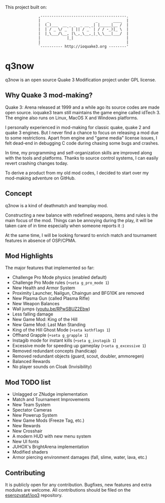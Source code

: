 This project built on:

                   ,---------------------------------------.
                   |   _                     _       ____  |
                   |  (_)___  __ _ _  _ __ _| |_____|__ /  |
                   |  | / _ \/ _` | || / _` | / / -_)|_ \  |
                   |  |_\___/\__, |\_,_\__,_|_\_\___|___/  |
                   |            |_|                        |
                   |                                       |
                   `---------- http://ioquake3.org --------'

# q3now
q3now is an open source Quake 3 Modification project under GPL license.

## Why Quake 3 mod-making?
Quake 3: Arena released at 1999 and a while ago its source codes are made open source.
ioquake3 team still maintains the game engine called idTech 3. The engine also runs on
Linux, MacOS X and Windows platforms.

I personally experienced in mod-making for classic quake, quake 2 and quake 3 engines.
But I never find a chance to focus on releasing a mod due to some restrictions. Apart
from engine and "game media" license issues, I felt dead-end in debugging C code during
chasing some bugs and crashes.

In time, my programming and self-organization skills are improved along with the tools
and platforms. Thanks to source control systems, I can easily revert crashing changes
today.

To derive a product from my old mod codes, I decided to start over my mod-making
adventure on GitHub.

## Concept
q3now is a kind of deathmatch and teamplay mod.

Constructing a new balance with redefined weapons, items and rules is the main focus
of the mod. Things can be annoying during the play, it will be taken care of in time
especially when someone reports it :)

At the same time, I will be looking forward to enrich match and tournament features
in absence of OSP/CPMA.

## Mod Highlights
The major features that implemented so far:
- Challenge Pro Mode physics (enabled default)
- Challenge Pro Mode rules (`+seta g_pro_mode 1`)
- New Health and Armor System
- Proximity Launcher, Nailgun, Chaingun and BFG10K are removed
- New Plasma Gun (called Plasma Rifle)
- New Weapon Balances
- Wall jumps ([youtu.be/RPwSBUZ2Ebw](//youtu.be/RPwSBUZ2Ebw))
- Less falling damage
- New Game Mod: King of the Hill
- New Game Mod: Last Man Standing
- King of the Hill Ghost Mode (`+seta kothflags 1`)
- Offhand Grapple (`+seta g_grapple 1`)
- Instagib mode for instant kills (`+seta g_instagib 1`)
- Excessive mode for speeding up gameplay (`+seta g_excessive 1`)
- Removed redundant concepts (handicap)
- Removed redundant objects (guard, scout, doubler, ammoregen)
- Balanced Rewards
- No player sounds on Cloak (Invisibility)

## Mod TODO list
- Unlagged or ZNudge implementation
- Match and Tournament Improvements
- New Team System
- Spectator Cameras
- New Powerup System
- New Game Mods (Freeze Tag, etc.)
- New Rewards
- New Crosshair
- A modern HUD with new menu system
- New UI fonts
- JUHOX's BrightArena implementation
- Modified shaders
- Armor piercing environment damages (fall, slime, water, lava, etc.)

## Contributing
It is publicly open for any contribution. Bugfixes, new features and extra modules are
welcome. All contributions should be filed on the
[eserozvataf/ioq3](//github.com/eserozvataf/ioq3) repository.

